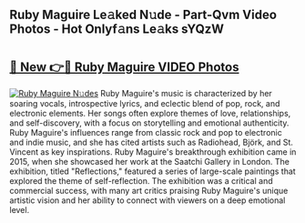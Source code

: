 ## Ruby Maguire Le𝚊ked N𝚞de - Part-Qvm Video Photos - Hot Onlyf𝚊ns Le𝚊ks sYQzW

# <h2><a href="http://ab88230.deff.icu/?id=Ruby+Maguire">🔗 New 👉🔴 Ruby Maguire VIDEO Photos</a></h2>

[![Ruby Maguire N𝚞des](https://i.imgur.com/rIISA9y.gif)](http://ab88230.deff.icu/?id=Ruby+Maguire)
Ruby Maguire's music is characterized by her soaring vocals, introspective lyrics, and eclectic blend of pop, rock, and electronic elements. Her songs often explore themes of love, relationships, and self-discovery, with a focus on storytelling and emotional authenticity. Ruby Maguire's influences range from classic rock and pop to electronic and indie music, and she has cited artists such as Radiohead, Björk, and St. Vincent as key inspirations. Ruby Maguire's breakthrough exhibition came in 2015, when she showcased her work at the Saatchi Gallery in London. The exhibition, titled "Reflections," featured a series of large-scale paintings that explored the theme of self-reflection. The exhibition was a critical and commercial success, with many art critics praising Ruby Maguire's unique artistic vision and her ability to connect with viewers on a deep emotional level.
